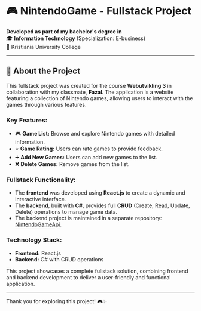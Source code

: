# 🎮 NintendoGame - Fullstack Project  

**Developed as part of my bachelor's degree in**  
🎓 **Information Technology** (Specialization: E-business)  
📍 Kristiania University College  

---

## 🌟 About the Project  
This fullstack project was created for the course **Webutvikling 3** in collaboration with my classmate, **Fazal**. The application is a website featuring a collection of Nintendo games, allowing users to interact with the games through various features.  

### Key Features:  
- 🎮 **Game List:** Browse and explore Nintendo games with detailed information.  
- ⭐ **Game Rating:** Users can rate games to provide feedback.  
- ➕ **Add New Games:** Users can add new games to the list.  
- ❌ **Delete Games:** Remove games from the list.  

### Fullstack Functionality:  
- The **frontend** was developed using **React.js** to create a dynamic and interactive interface.  
- The **backend**, built with **C#**, provides full **CRUD** (Create, Read, Update, Delete) operations to manage game data.  
- The backend project is maintained in a separate repository:  
  [NintendoGameApi](https://github.com/hamzas4011/NintendoGameApi).  

### Technology Stack:  
- **Frontend:** React.js  
- **Backend:** C# with CRUD operations  

This project showcases a complete fullstack solution, combining frontend and backend development to deliver a user-friendly and functional application.  

---  

Thank you for exploring this project! 🎮✨  
